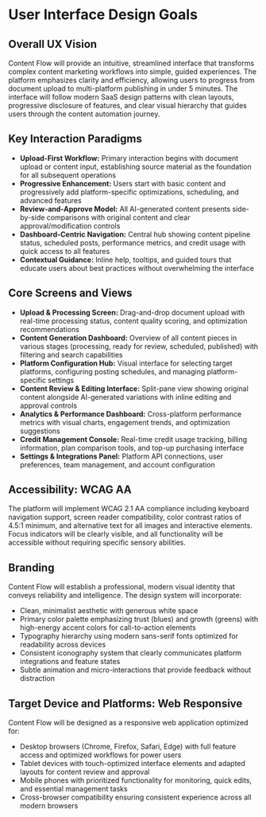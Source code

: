 # User Interface Design Goals

## Overall UX Vision

Content Flow will provide an intuitive, streamlined interface that transforms complex content marketing workflows into simple, guided experiences. The platform emphasizes clarity and efficiency, allowing users to progress from document upload to multi-platform publishing in under 5 minutes. The interface will follow modern SaaS design patterns with clean layouts, progressive disclosure of features, and clear visual hierarchy that guides users through the content automation journey.

## Key Interaction Paradigms

- **Upload-First Workflow:** Primary interaction begins with document upload or content input, establishing source material as the foundation for all subsequent operations
- **Progressive Enhancement:** Users start with basic content and progressively add platform-specific optimizations, scheduling, and advanced features
- **Review-and-Approve Model:** All AI-generated content presents side-by-side comparisons with original content and clear approval/modification controls
- **Dashboard-Centric Navigation:** Central hub showing content pipeline status, scheduled posts, performance metrics, and credit usage with quick access to all features
- **Contextual Guidance:** Inline help, tooltips, and guided tours that educate users about best practices without overwhelming the interface

## Core Screens and Views

- **Upload & Processing Screen:** Drag-and-drop document upload with real-time processing status, content quality scoring, and optimization recommendations
- **Content Generation Dashboard:** Overview of all content pieces in various stages (processing, ready for review, scheduled, published) with filtering and search capabilities
- **Platform Configuration Hub:** Visual interface for selecting target platforms, configuring posting schedules, and managing platform-specific settings
- **Content Review & Editing Interface:** Split-pane view showing original content alongside AI-generated variations with inline editing and approval controls
- **Analytics & Performance Dashboard:** Cross-platform performance metrics with visual charts, engagement trends, and optimization suggestions
- **Credit Management Console:** Real-time credit usage tracking, billing information, plan comparison tools, and top-up purchasing interface
- **Settings & Integrations Panel:** Platform API connections, user preferences, team management, and account configuration

## Accessibility: WCAG AA

The platform will implement WCAG 2.1 AA compliance including keyboard navigation support, screen reader compatibility, color contrast ratios of 4.5:1 minimum, and alternative text for all images and interactive elements. Focus indicators will be clearly visible, and all functionality will be accessible without requiring specific sensory abilities.

## Branding

Content Flow will establish a professional, modern visual identity that conveys reliability and intelligence. The design system will incorporate:
- Clean, minimalist aesthetic with generous white space
- Primary color palette emphasizing trust (blues) and growth (greens) with high-energy accent colors for call-to-action elements
- Typography hierarchy using modern sans-serif fonts optimized for readability across devices
- Consistent iconography system that clearly communicates platform integrations and feature states
- Subtle animation and micro-interactions that provide feedback without distraction

## Target Device and Platforms: Web Responsive

Content Flow will be designed as a responsive web application optimized for:
- Desktop browsers (Chrome, Firefox, Safari, Edge) with full feature access and optimized workflows for power users
- Tablet devices with touch-optimized interface elements and adapted layouts for content review and approval
- Mobile phones with prioritized functionality for monitoring, quick edits, and essential management tasks
- Cross-browser compatibility ensuring consistent experience across all modern browsers